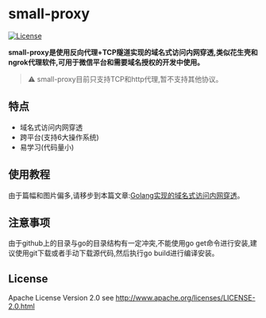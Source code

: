 small-proxy
=======
[![License](https://img.shields.io/badge/license-apache2-blue.svg)](LICENSE)

**small-proxy是使用反向代理+TCP隧道实现的域名式访问内网穿透,类似花生壳和ngrok代理软件,可用于微信平台和需要域名授权的开发中使用。**

> ⚠ small-proxy目前只支持TCP和http代理,暂不支持其他协议。

## 特点

- 域名式访问内网穿透
- 跨平台(支持6大操作系统)
- 易学习(代码量小)

## 使用教程

由于篇幅和图片偏多,请移步到本篇文章:[Golang实现的域名式访问内网穿透](http://www.5lazy.cn/post-145.html)。

## 注意事项

由于github上的目录与go的目录结构有一定冲突,不能使用go get命令进行安装,建议使用git下载或者手动下载源代码,然后执行go build进行编译安装。

## License

Apache License Version 2.0 see http://www.apache.org/licenses/LICENSE-2.0.html
